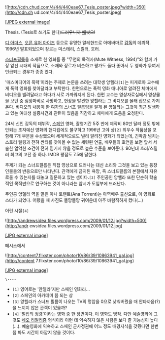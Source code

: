 ![http://cdn.chud.com/4/44/440eae67_Tesis_poster.jpeg?width=350](http://cdn.ch
ud.com/4/44/440eae67_Tesis_poster.jpeg)

[[JPEG external image]](http://cdn.chud.com/4/44/440eae67_Tesis_poster.jpeg)

Thesis. (Tesis로 쓰기도 한다)<del>드러우니까 [때](%EB%95%8C.md)씻으!</del>

[디 아더스](%EB%94%94%20%EC%95%84%EB%8D%94%EC%8A%A4.md), [오픈 유어 아이즈](%EC%98%A4%ED%94%88%20%EC%9C%A0%EC%96%B4%20%EC%95%84%EC%9D%B4%EC%A6%88.md) 등으로 유명한
알레한드로 아메바마르 [감독](%EA%B0%90%EB%8F%85.md)의 데뷔작. 1996년 발표되었으며 장르는 미스테리, 스릴러,
호러.

[스너프필름](%EC%8A%A4%EB%84%88%ED%94%84%ED%95%84%EB%A6%84.md)을 소재로 한 영화들 중 "무언의
목격자(Mute Witness, 1994)"와 함께 가장 앞선 시대의 작품으로, 소재와 장르가 비슷하고 평가도 둘다 좋아서 두 영화가 묶여서
언급되는 경우가 종종 있다.

'매스미디어의 폭력'이라는 주제로 논문을 쓰려는 대학생 앙헬라`[1]`는 피게로아 교수에게 폭력 영화를 찾아달라고 부탁한다. 한편으로는 폭력
영화 매니아로 알려진 체마에게 비디오를 빌려달라고 하다가 서로 가까워지게 된다. 한편 교수는 영상자료실에서 영상물을 보던 중 심장마비로
사망하고, 현장을 발견한 앙헬라는 그 비디오를 몰래 집으로 가져온다. 비디오의 내용이 한 여자의 스너프 필름임을 알게 된 앙헬라는 그것이
최근 발생하고 있는 여대생 실종사건과 관련이 있음을 직감하고 체마에게 도움을 요청한다.

24세 신인 감독의 데뷔작, [스페인](%EC%8A%A4%ED%8E%98%EC%9D%B8.md) 영화, 촬영기간 5주 반에 제작비
80만 달러 정도 밖에 안되는 초저예산 영화의 핸디캡에도 불구하고 1996년 고야 상`[2]` 최우수 작품상을 포함해 7개 부문을 수상했으며
세계적으로도 널리 알려진 영화가 되었는데, 긴박감 넘치는 스토리 텔링과 전혀 싼티를 찾아볼 수 없는 세련된 연출, 배우들의 호연을 보면 앞서
서술한 열악한 조건이 전혀 믿기지 않을 정도로 높은 수준을 보여준다. 90년대 호러/스릴러 최고의 고전 중 하나. IMDB 평점도 7.5에
달한다.

주제가 되는 스너프필름은 직접 영상으로 드러나는 대신 소리와 그것을 보고 있는 등장인물들의 반응으로만 나타난다. 관객에게 금지된 욕망, 즉
스너프필름의 본질에서 자유로울 수 있는지를 대놓고 질문하고 있는 셈이다.`[3]` 주인공인 앙헬라 또한 단순히 학술적인 목적만으로 연구하는
것이 아니라는 암시가 도입부에 드러난다.

주인공 앙헬라 역을 맡은 아나 토렌트(Ana Torrent)는 아역배우 출신으로, 이 영화로 스타가 되었다. 어렸을 때 사진도 똘망똘망
귀여운데 아주 바람직하게 컸다(...)

어린 시절`[4]`  

![http://andrewsidea.files.wordpress.com/2009/01/12.jpg?width=500](http://andr
ewsidea.files.wordpress.com/2009/01/12.jpg)

[[JPG external image]](http://andrewsidea.files.wordpress.com/2009/01/12.jpg)

떼시스에서  

![http://content7.flixster.com/photo/10/86/39/10863941_gal.jpg](http://content
7.flixster.com/photo/10/86/39/10863941_gal.jpg)

[[JPG external
image]](http://content7.flixster.com/photo/10/86/39/10863941_gal.jpg)

`\----`

  * `[1]` 영어로는 '안젤라'지만 스페인 영화라...
  * `[2]` 스페인의 아카데미 쯤 되는 상
  * `[3]` 앙헬라가 스너프 필름이 나오는 TV의 명암을 0으로 낮춰버렸을 때 안타까움(?)을 느끼지 않은 관객이 있을까?
  * `[4]` '벌집의 정령'이라는 영화 중 한 장면이다. 이 영화도 명작. 다만 예술영화에 그것도 [네오 리얼리즘](%EB%84%A4%EC%98%A4%20%EB%A6%AC%EC%96%BC%EB%A6%AC%EC%A6%98.md) 형식이라 이런 데 익숙하지 않은 사람은 보다 졸 가능성이 높다(...). 예술영화에 익숙하고 스페인 군사정권에 어느 정도 배경지식을 갖췄다면 한번쯤 봐도 시간이 아깝지 않을 것이다.

